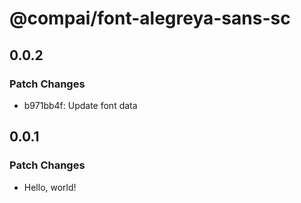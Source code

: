 # @compai/font-alegreya-sans-sc

## 0.0.2

### Patch Changes

- b971bb4f: Update font data

## 0.0.1

### Patch Changes

- Hello, world!

